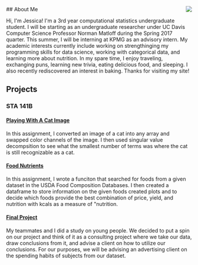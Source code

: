 <img align="right" src="https://jessicatsoi.github.io/assets/images/Profilepic.jpg">
## About Me

Hi, I'm Jessica! I'm a 3rd year computational statistics undergraduate student. I will be starting as an undergraduate researcher under UC Davis Computer Science Professor Norman Matloff during the Spring 2017 quarter. This summer, I will be interning at KPMG as an advisory intern. My academic interests currently include working on strengthinging my programming skills for data science, working with categorical data, and learning more about nutrition. In my spare time, I enjoy traveling, exchanging puns, learning new trivia, eating delicious food, and sleeping. I also recently rediscovered an interest in baking. 
Thanks for visiting my site!

## Projects

### STA 141B

#### [Playing With A Cat Image](STA141B/Assignment2/)

In this assignment, I converted an image of a cat into any array and swapped color channels of the image. I then used singular value decompsition to see what the smallest number of terms was where the cat is still recognizable as a cat. 

#### [Food Nutrients](STA141B/Assignment4/)

In this assignment, I wrote a funciton that searched for foods from a given dataset in the USDA Food Composition Databases. I then created a dataframe to store information on the given foods created plots and to decide which foods provide the best combination of price, yield, and nutrition with kcals as a measure of "nutrition.

#### [Final Project](STA141B/FinalProject/)

My teammates and I did a study on young people. We decided to put a spin on our project and think of it as a consulting project where we take our data, draw conclusions from it, and advise a client on how to utilize our conclusions. For our purposes, we will be advising an advertising client on the spending habits of subjects from our dataset.

